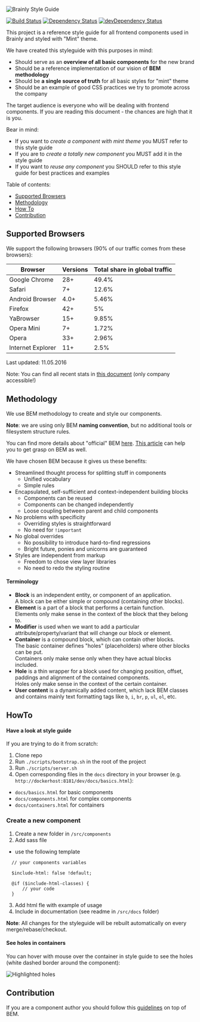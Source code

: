 ![Brainly Style Guide](https://i.imgur.com/8MMAa2J.png)

[![Build Status](https://travis-ci.org/brainly/style-guide.svg)](https://travis-ci.org/brainly/style-guide)
[![Dependency Status](https://david-dm.org/brainly/style-guide.svg)](https://david-dm.org/brainly/style-guide)
[![devDependency Status](https://david-dm.org/brainly/style-guide/dev-status.svg)](https://david-dm.org/brainly/style-guide#info=devDependencies)

This project is a reference style guide for all frontend components used in Brainly and styled with "Mint" theme.

We have created this styleguide with this purposes in mind:

* Should serve as an **overview of all basic components** for the new brand
* Should be a reference implementation of our vision of **BEM methodology**
* Should be **a single source of truth** for all basic styles for "mint" theme
* Should be an example of good CSS practices we try to promote across the company

The target audience is everyone who will be dealing with frontend components.
If you are reading this document - the chances are high that it is you.

Bear in mind: 

  * If you want to *create a component with mint theme* you MUST refer to this style guide
  * If you are to *create a totally new component* you MUST add it in the style guide
  * If you want to *reuse any component* you SHOULD refer to this style guide for best practices and examples


Table of contents:

* [Supported Browsers](#supported-browsers)
* [Methodology](#methodology)
* [How To](#howto)
* [Contribution](#contribution)

## Supported Browsers

We support the following browsers (90% of our traffic comes from these browsers):

| Browser | Versions  | Total share in global traffic |
| ---- | ---- | ---- |
| Google Chrome | 28+ | 49.4% | 
| Safari | 7+ | 12.6% |
| Android Browser | 4.0+ | 5.46% |
| Firefox | 42+ | 5% |
| YaBrowser | 15+ | 9.85% |
| Opera Mini | 7+ | 1.72% |
| Opera | 33+ | 2.96% |
| Internet Explorer | 11+ | 2.5% |

Last updated: 11.05.2016

Note: You can find all recent stats in [this document](https://docs.google.com/spreadsheets/d/1n0tGV042xnrcdaZjNi1UWFcp77FUf5RDgHrTBon7Kgk/) (only company accessible!)

## Methodology

We use BEM methodology to create and style our components. 

**Note**: we are using only BEM **naming convention**, but no additional tools or filesystem structure rules.

You can find more details about "official" BEM [here](https://en.bem.info/method/definitions/#what-is-bem).
[This article](https://css-tricks.com/bem-101/) can help you to get grasp on BEM as well.


We have chosen BEM because it gives us these benefits:


* Streamlined thought process for splitting stuff in components
	* Unified vocabulary
	* Simple rules
* Encapsulated, self-sufficient and context-independent building blocks
	* Components can be reused 
	* Components can be changed independently
	* Loose coupling between parent and child components
* No problems with specificity
	* Overriding styles is straightforward
	* No need for `!important`
* No global overrides
  * No possibility to introduce hard-to-find regressions
  * Bright future, ponies and unicorns are guaranteed 
* Styles are independent from markup
  * Freedom to chose view layer libraries
  * No need to redo the styling routine


#### Terminology 
* **Block** is an independent entity, or component of an application.  
  A block can be either simple or compound (containing other blocks).
* **Element** is a part of a block that performs a certain function.  
  Elements only make sense in the context of the block that they belong to.
* **Modifier** is used when we want to add a particular attribute/property/variant that will change our block or element.
* **Container** is a compound block, which can contain other blocks.  
  The basic container defines "holes" (placeholders) where other blocks can be put.  
  Containers only make sense only when they have actual blocks included.	
* **Hole** is a thin wrapper for a block used for changing position, offset, paddings and alignment of the contained components.  
Holes only make sense in the context of the certain container.
* **User content** is a dynamically added content, which lack BEM classes and contains mainly text formatting tags like `b`, `i`, `br`, `p`, `ul`, `ol`, etc.

## HowTo

#### Have a look at style guide

If you are trying to do it from scratch:

1. Clone repo
2. Run `./scripts/bootstrap.sh` in the root of the project
3. Run `./scripts/server.sh`
4. Open corresponding files in the `docs` directory in your browser (e.g. `http://dockerhost:8181/dev/docs/basics.html`):
  * `docs/basics.html` for basic components
  * `docs/components.html` for complex components
  * `docs/containers.html` for containers

### Create a new component
1. Create a new folder in `/src/components`
2. Add sass file
  * use the following template
  ```
    // your components variables

    $include-html: false !default;

    @if ($include-html-classes) {
        // your code
    }

  ```
3. Add html fle with example of usage
4. Include in documentation (see readme in `/src/docs` folder)

**Note**: All changes for the styleguide will be rebuilt automatically on every merge/rebase/checkout.


#### See holes in containers

You can hover with mouse over the container in style guide to see the holes (white dashed border around the component):

![Highlighted holes](http://i.gyazo.com/0cc138b81eb12cc518352c2d9c787f0b.png)




## Contribution

If you are a component author you should follow this [guidelines](CONTRIBUTING.md) on top of BEM.
